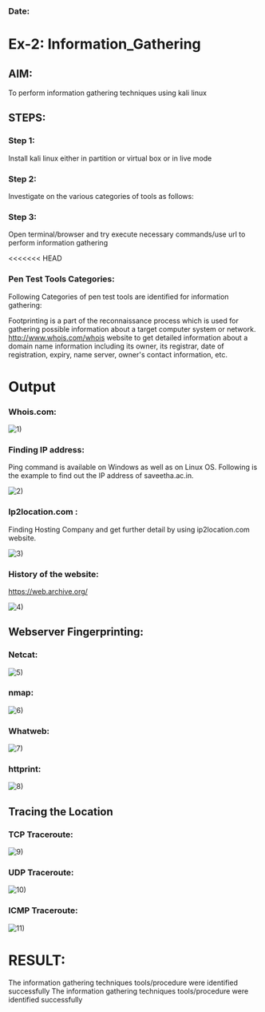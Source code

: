 ### Date: 
# Ex-2: Information_Gathering

## AIM:

To perform information gathering techniques using kali linux 

## STEPS:

### Step 1:

Install kali linux either in partition or virtual box or in live mode

### Step 2:

Investigate on the various categories of tools as follows:

### Step 3:
Open terminal/browser and try execute necessary commands/use url to perform information gathering

<<<<<<< HEAD
### Pen Test Tools Categories:  

Following Categories of pen test tools are identified for information gathering:

Footprinting is a part of the reconnaissance process which is used for gathering possible information about a target computer system or network.
http://www.whois.com/whois website to get detailed information about a domain name information including its owner, its registrar, date of registration, expiry, name server, owner's contact information, etc.

# Output
### Whois.com:
![1)](https://github.com/user-attachments/assets/3a3d601f-1cd8-4b4e-9583-81d8d3a2493f)

### Finding IP address:
Ping command is available on Windows as well as on Linux OS. Following is the example to find out the IP address of saveetha.ac.in.


![2)](https://github.com/user-attachments/assets/a4d9b8da-aa2c-4bc8-9d05-db1cb0d78baa)


### Ip2location.com :
Finding Hosting Company and get further detail by using ip2location.com website.

![3)](https://github.com/user-attachments/assets/d34e062a-a515-4694-a235-62ebebc4ed70)


### History of the website:

https://web.archive.org/

![4)](https://github.com/user-attachments/assets/82a2294e-3ee6-4ffb-a8fb-13c4143d44fc)




## Webserver Fingerprinting:

### Netcat:
![5)](https://github.com/user-attachments/assets/b42fb3dc-8edc-4daa-bc5c-fd27090173c5)


 
### nmap:
![6)](https://github.com/user-attachments/assets/11c6ad40-a935-4210-93ba-239d8cf35041)


### Whatweb:
![7)](https://github.com/user-attachments/assets/9cc2c4c0-4fa5-4e6f-a9a5-a7336fe9e47f)


### httprint:
![8)](https://github.com/user-attachments/assets/68d3a075-daf6-4d1e-b924-64080454c46e)


## Tracing the Location
### TCP Traceroute:
![9)](https://github.com/user-attachments/assets/2b59de0b-7f17-47b7-bc93-5e090a181277)


### UDP Traceroute:
![10)](https://github.com/user-attachments/assets/31eb1477-9678-479e-9fdd-a512824d74d3)



### ICMP Traceroute:

![11)](https://github.com/user-attachments/assets/d4e924e3-462a-45ba-8874-eefe334de5af)


# RESULT:
The information gathering techniques tools/procedure were  identified successfully
The information gathering techniques tools/procedure were  identified successfully
